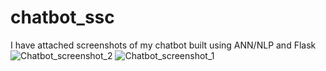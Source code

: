 # chatbot_ssc
I have attached screenshots of my chatbot built using ANN/NLP and Flask
![Chatbot_screenshot_2](https://github.com/techwithsrikanth/chatbot_ssc/assets/102219405/558f2c54-2e23-4ed0-90b6-2034788ac91b)
![Chatbot_screenshot_1](https://github.com/techwithsrikanth/chatbot_ssc/assets/102219405/167caae3-046a-4ce7-9a72-83a459ff958e)
